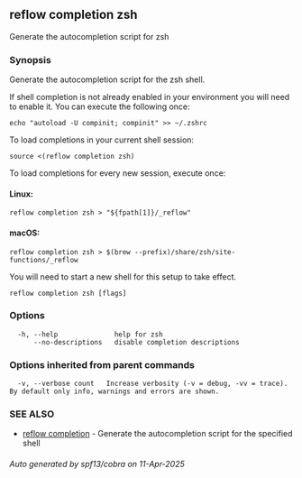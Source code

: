## reflow completion zsh

Generate the autocompletion script for zsh

### Synopsis

Generate the autocompletion script for the zsh shell.

If shell completion is not already enabled in your environment you will need
to enable it.  You can execute the following once:

	echo "autoload -U compinit; compinit" >> ~/.zshrc

To load completions in your current shell session:

	source <(reflow completion zsh)

To load completions for every new session, execute once:

#### Linux:

	reflow completion zsh > "${fpath[1]}/_reflow"

#### macOS:

	reflow completion zsh > $(brew --prefix)/share/zsh/site-functions/_reflow

You will need to start a new shell for this setup to take effect.


```
reflow completion zsh [flags]
```

### Options

```
  -h, --help              help for zsh
      --no-descriptions   disable completion descriptions
```

### Options inherited from parent commands

```
  -v, --verbose count   Increase verbosity (-v = debug, -vv = trace). By default only info, warnings and errors are shown.
```

### SEE ALSO

* [reflow completion](reflow_completion.md)	 - Generate the autocompletion script for the specified shell

###### Auto generated by spf13/cobra on 11-Apr-2025

